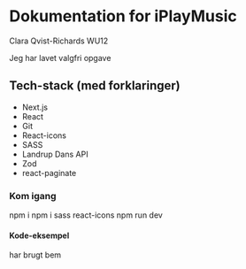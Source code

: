# Dokumentation for iPlayMusic
Clara Qvist-Richards WU12

Jeg har lavet valgfri opgave 

## Tech-stack (med forklaringer)
* Next.js
* React
* Git
* React-icons
* SASS
* Landrup Dans API
* Zod
* react-paginate

### Kom igang
npm i 
npm i sass react-icons
npm run dev


#### Kode-eksempel
har brugt bem